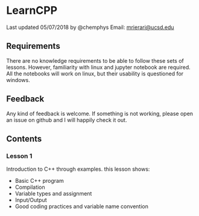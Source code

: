 # LearnCPP
Last updated 05/07/2018 by @chemphys
Email: mrierari@ucsd.edu

## Requirements
There are no knowledge requirements to be able to follow these sets of lessons. However, familiarity with linux and jupyter notebook are required. All the notebooks will work on linux, but their usability is questioned for windows.

## Feedback
Any kind of feedback is welcome. If something is not working, please open an issue on github and I will happily check it out.

## Contents
### Lesson 1
Introduction to C++ through examples. this lesson shows:
- Basic C++ program
- Compilation
- Variable types and assignment
- Input/Output
- Good coding practices and variable name convention
